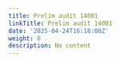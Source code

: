 ```yaml
---
title: Prelim audit 14001
linkTitle: Prelim audit 14001
date: '2025-04-24T16:18:00Z'
weight: 0
description: No content
---
```



